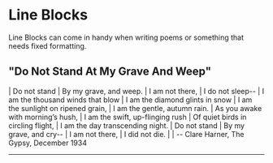 # Line Blocks

Line Blocks can come in handy when writing poems or something that needs fixed
formatting.

## "Do Not Stand At My Grave And Weep"

|     Do not stand
|         By my grave, and weep.
|     I am not there,
|         I do not sleep--
| I am the thousand winds that blow
| I am the diamond glints in snow
| I am the sunlight on ripened grain,
| I am the gentle, autumn rain.
| As you awake with morning’s hush,
| I am the swift, up-flinging rush
| Of quiet birds in circling flight,
| I am the day transcending night.
|     Do not stand
|         By my grave, and cry--
|     I am not there,
|         I did not die.
|
| -- Clare Harner, The Gypsy, December 1934

---

